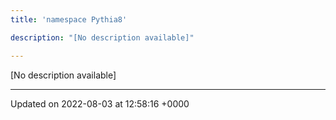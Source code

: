 ```yaml
---
title: 'namespace Pythia8'

description: "[No description available]"

---
```







[No description available]






-------------------------------

Updated on 2022-08-03 at 12:58:16 +0000